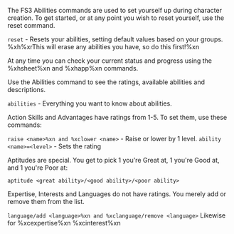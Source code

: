 The FS3 Abilities commands are used to set yourself up during character creation.  To get started, or at any point you wish to reset yourself, use the reset command.

`reset` - Resets your abilities, setting default values based on your groups.
         %xh%xrThis will erase any abilities you have, so do this first!%xn

At any time you can check your current status and progress using the %xhsheet%xn and %xhapp%xn commands.

Use the Abilities command to see the ratings, available abilities and descriptions.

`abilities` - Everything you want to know about abilities.
 
Action Skills and Advantages have ratings from 1-5.  To set them, use these commands:    
    
`raise <name>%xn and %xclower <name>` - Raise or lower by 1 level.
`ability <name>=<level>` - Sets the rating
    
Aptitudes are special.  You get to pick 1 you're Great at, 1 you're Good at, and 1 you're Poor at:

`aptitude <great ability>/<good ability>/<poor ability>`
    
Expertise, Interests and Languages do not have ratings.  You merely add or remove them from the list.

`language/add <language>%xn and %xclanguage/remove <language>`
    Likewise for %xcexpertise%xn %xcinterest%xn